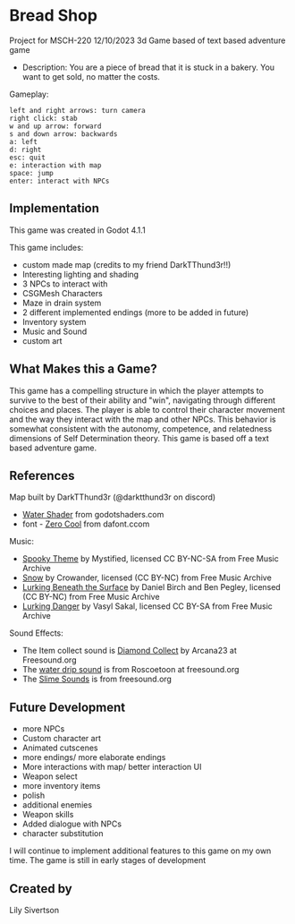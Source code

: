 # Bread Shop


Project for MSCH-220 
12/10/2023 
3d Game based of text based adventure game

- Description: You are a piece of bread that it is stuck in a bakery. You want to get sold, no matter the costs.

Gameplay: 
	
	left and right arrows: turn camera
	right click: stab
	w and up arrow: forward
	s and down arrow: backwards
	a: left
	d: right
	esc: quit
	e: interaction with map
	space: jump
	enter: interact with NPCs
	


## Implementation

This game was created in Godot 4.1.1


This game includes:
 - custom made map (credits to my friend DarkTThund3r!!)
 - Interesting lighting and shading
 - 3 NPCs to interact with
 - CSGMesh Characters
 - Maze in drain system
 - 2 different implemented endings (more to be added in future)
 - Inventory system
 - Music and Sound
 - custom art


## What Makes this a Game?

This game has a compelling structure in which the player attempts to survive to the best of their ability and "win", navigating through different choices and places. The player is able to control their character movement and the way they interact with the map and other NPCs. This behavior is somewhat consistent with the autonomy, competence, and relatedness dimensions of Self Determination theory.
This game is based off a text based adventure game.



## References


Map built by DarkTThund3r (@darktthund3r on discord)
	
 - [Water Shader](https://godotshaders.com/shader/wind-waker-water-no-textures-needed/) from godotshaders.com
 - font - [Zero Cool](https://www.dafont.com/zero-cool.font) from dafont.ccom


Music: 
	
 - [Spooky Theme](https://freemusicarchive.org/music/Mystified/Traveller_Soundtrack_Selections/03_mystified_-_spooky_theme/) by Mystified, licensed CC BY-NC-SA from Free Music Archive
 - [Snow](https://freemusicarchive.org/music/crowander/electronic-fragments/snow/) by Crowander, licensed (CC BY-NC) from Free Music Archive
 - [Lurking Beneath the Surface](https://freemusicarchive.org/music/Daniel_Birch__Ben_Pegley/2017121491356488/Lurking_Beneath_the_Surface/) by Daniel Birch and Ben Pegley, licensed (CC BY-NC) from Free Music Archive
 - [Lurking Danger](https://freemusicarchive.org/music/vasyl-sakal/horror-music-box-1/lurking-danger/) by Vasyl Sakal, licensed CC BY-SA from Free Music Archive

Sound Effects: 
	
 - The Item collect sound is [Diamond Collect](https://freesound.org/people/Arcana23/sounds/685660/) by Arcana23 at Freesound.org
 - The [water drip sound](https://freesound.org/people/roscoetoon/sounds/27151/) is from Roscoetoon at freesound.org
 - The [Slime Sounds](https://freesound.org/people/filippys/sounds/656906/) is from freesound.org
 
## Future Development
- more NPCs
- Custom character art
- Animated cutscenes
- more endings/ more elaborate endings
- More interactions with map/ better interaction UI
- Weapon select
- more inventory items
- polish
- additional enemies
- Weapon skills
- Added dialogue with NPCs
- character substitution


I will continue to implement additional features to this game on my own time. The game is still in early stages of development



## Created by
Lily Sivertson
